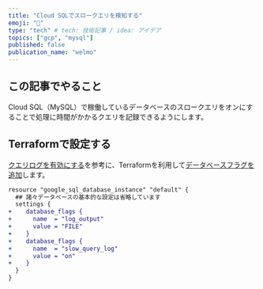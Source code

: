 ```yaml
---
title: "Cloud SQLでスロークエリを検知する"
emoji: "🐙"
type: "tech" # tech: 技術記事 / idea: アイデア
topics: ["gcp", "mysql"]
published: false
publication_name: "welmo"
---
```


## この記事でやること
Cloud SQL（MySQL）で稼働しているデータベースのスロークエリをオンにすることで処理に時間がかかるクエリを記録できるようにします。

## Terraformで設定する
[クエリログを有効にする](https://cloud.google.com/sql/docs/mysql/diagnose-issues?hl=ja#query-logs)を参考に、Terraformを利用して[データベースフラグを追加](https://cloud.google.com/sql/docs/mysql/flags?hl=ja#set_a_database_flag)します。
```diff tf:main.tf
resource "google_sql_database_instance" "default" {
  ## 諸々データベースの基本的な設定は省略しています
  settings {
+    database_flags {
+      name  = "log_output"
+      value = "FILE"
+    }
+    database_flags {
+      name  = "slow_query_log"
+      value = "on"
+    }
  }
}
```
